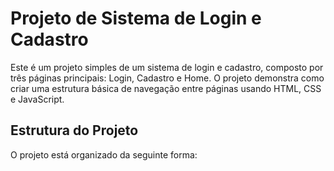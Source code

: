 # Projeto de Sistema de Login e Cadastro

Este é um projeto simples de um sistema de login e cadastro, composto por três páginas principais: Login, Cadastro e Home. O projeto demonstra como criar uma estrutura básica de navegação entre páginas usando HTML, CSS e JavaScript.

## Estrutura do Projeto

O projeto está organizado da seguinte forma:

